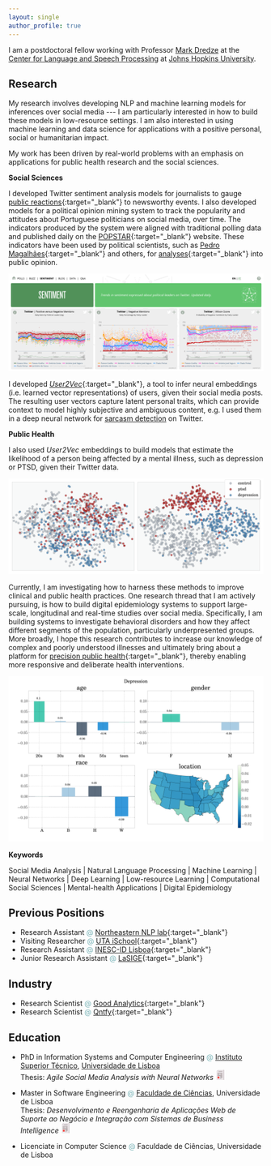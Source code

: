 ```yaml
---
layout: single
author_profile: true
---
```


I am a postdoctoral fellow working with Professor <a href='https://www.cs.jhu.edu/~mdredze/' target="_blank">Mark Dredze</a> at the <a href='https://www.clsp.jhu.edu/' target="_blank">Center for Language and Speech Processing</a> at <a href='https://www.jhu.edu/' target="_blank">Johns Hopkins University</a>.

## Research 


<!-- <a href='' target="_blank"> M </a> -->

My research involves developing NLP and machine learning models for inferences over social media --- I am particularly interested in how to build these models in low-resource settings. I am also interested in using machine learning and data science for applications with a positive personal, social or humanitarian impact. 

My work has been driven by real-world problems with an emphasis on applications for public health research and the social sciences. 

<!-- <span style="color:#78b3b7">**Social Sciences**</span> -->
**Social Sciences**

I developed Twitter sentiment analysis models for journalists to gauge [public reactions](https://www.publico.pt/2012/11/03/politica/noticia/vergonha-foi-a-palavra-mais-escrita-no-facebook-de-passos-coelho-1569883){:target="_blank"} to newsworthy events. I also developed models for a political opinion mining system to track the popularity and attitudes about Portuguese politicians on social media, over time. The indicators produced by the system were aligned with traditional polling data and published daily on the [POPSTAR](http://www.popstar.pt){:target="_blank"} website. These indicators have been used by political scientists, such as [Pedro Magalhães](http://www.pedro-magalhaes.org/){:target="_blank"} and others, for [analyses](http://www.popstar.pt/wp/){:target="_blank"} into public opinion.

<img src="assets/images/popstar_sentiment.png" alt="drawing" width="600px"/>

I developed [*User2Vec*](https://github.com/samiroid/usr2vec){:target="_blank"}, a tool to infer neural embeddings (i.e. learned vector representations) of users, given their social media posts. The resulting user vectors capture latent personal traits, which can provide context to model highly subjective and ambiguous content, e.g. I used them in a deep neural network for [sarcasm detection](https://techcrunch.com/2016/08/04/this-neural-network-tries-to-tell-if-youre-being-sarcastic-online/) on Twitter.

<!-- <span style="color:#78b3b7">**Public Health**</span> -->
**Public Health**

I also used *User2Vec* embeddings to build models that estimate the likelihood of a person being affected by a mental illness, such as depression or PTSD, given their Twitter data.

<img src="assets/images/user_embeddings.png" alt="drawing" width="600px"/>

<!-- Currently, I am applying these models to build digital epidemiology systems to support real-time and longitudinal large-scale public health studies from social media data with strong emphasis on behavioral health. My hope is that this work will foster a better understanding of behavioral disorders and how they affect different segments of the population, thereby improving clinical practices; enable more responsive and deliberate public health interventions; and ultimately bring about a platform for [precision public health](https://blogs.cdc.gov/genomics/2018/05/15/precision-public-health-2/){:target="_blank"}. -->

Currently, I am investigating how to harness these methods to improve clinical and public health practices. One research thread that I am actively pursuing, is how to build digital epidemiology systems to support large-scale, longitudinal and real-time studies over social media. Specifically, I am building systems to investigate behavioral disorders and how they affect different segments of the population, particularly underpresented groups. More broadly, I hope this research contributes to increase our knowledge of complex and poorly understood illnesses and ultimately bring about a platform for [precision public health](https://blogs.cdc.gov/genomics/2018/05/15/precision-public-health-2/){:target="_blank"}, thereby enabling more responsive and deliberate health interventions. 

<img src="assets/images/depression.png" alt="drawing" width="600px"/>

**Keywords**

Social Media Analysis | Natural Language Processing | Machine Learning | 
Neural Networks | Deep Learning | Low-resource Learning |
Computational Social Sciences | Mental-health Applications | Digital Epidemiology 

## Previous Positions
- Research Assistant <span style="color:#78b3b7">@</span> [Northeastern NLP lab](https://nlp.khoury.northeastern.edu/){:target="_blank"}
- Visiting Researcher <span style="color:#78b3b7">@</span> [UTA iSchool](https://www.ischool.utexas.edu/){:target="_blank"}
- Research Assistant <span style="color:#78b3b7">@</span> [INESC-ID Lisboa](http://goodanalytics.io/){:target="_blank"}
- Junior Research Assistant <span style="color:#78b3b7">@</span> [LaSIGE](https://ciencias.ulisboa.pt/en/lasige-large-scale-informatics-systems-laboratory){:target="_blank"}

## Industry 

- Research Scientist <span style="color:#78b3b7">@</span> [Good Analytics](http://goodanalytics.io/){:target="_blank"}
- Research Scientist <span style="color:#78b3b7">@</span> [Qntfy](https://www.qntfy.com/){:target="_blank"}

## Education

- PhD in Information Systems and Computer Engineering <span style="color:#78b3b7">@</span> <a href='https://tecnico.ulisboa.pt/'>Instituto Superior Técnico</a>, <a href='https://www.ulisboa.pt/'>Universidade de Lisboa</a>  
Thesis: *Agile Social Media Analysis with Neural Networks* <a href="assets/amir_thesis.pdf" target="_blank" alt="pdf"><img src="assets/images/paper.png" alt="pdf" width="20px"/></a>

- Master in Software Engineering <span style="color:#78b3b7">@</span> <a href='https://ciencias.ulisboa.pt/'>Faculdade de Ciências</a>, Universidade de Lisboa  
Thesis: *Desenvolvimento e Reengenharia de Aplicações Web de Suporte ao Negócio e Integração com Sistemas de Business Intelligence* <a href="http://hdl.handle.net/10451/5939" target="_blank" alt="pdf"><img src="assets/images/paper.png" alt="pdf" width="20px"/></a>

- Licenciate in Computer Science <span style="color:#78b3b7">@</span> Faculdade de Ciências, Universidade de Lisboa

